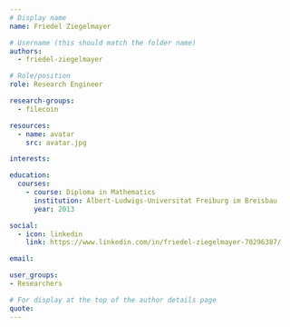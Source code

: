 ```yaml
---
# Display name
name: Friedel Ziegelmayer

# Username (this should match the folder name)
authors:
  - friedel-ziegelmayer

# Role/position
role: Research Engineer

research-groups:
  - filecoin

resources:
  - name: avatar
    src: avatar.jpg

interests:

education:
  courses:
    - course: Diploma in Mathematics
      institution: Albert-Ludwigs-Universitat Freiburg im Breisbau
      year: 2013

social:
  - icon: linkedin
    link: https://www.linkedin.com/in/friedel-ziegelmayer-70296387/

email:

user_groups:
- Researchers

# For display at the top of the author details page
quote:
---
```

